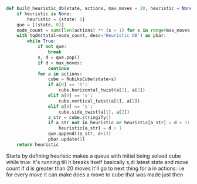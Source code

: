 ``` python
def build_heuristic_db(state, actions, max_moves = 20, heuristic = None):
    if heuristic is None:
        heuristic = {state: 0}
    que = [(state, 0)]
    node_count = sum([len(actions) ** (x + 1) for x in range(max_moves + 1)])
    with tqdm(total=node_count, desc='Heuristic DB') as pbar:
        while True:
            if not que:
                break
            s, d = que.pop()
            if d > max_moves:
                continue
            for a in actions:
                cube = RubiksCube(state=s)
                if a[0] == 'h':
                    cube.horizontal_twist(a[1], a[2])
                elif a[0] == 'v':
                    cube.vertical_twist(a[1], a[2])
                elif a[0] == 's':
                    cube.side_twist(a[1], a[2])
                a_str = cube.stringify()
                if a_str not in heuristic or heuristic[a_str] > d + 1:
                    heuristic[a_str] = d + 1
                que.append((a_str, d+1))
                pbar.update(1)
    return heuristic
```
Starts by defining heuristic 
makes a queue with initial being solved cube
while true: it's running till it breaks itself basically
s,d: latest state and move count
if d is greater than 20 moves it'll go to next thing
for a in actions: i.e for every move it can make
	does a move to cube that was made just then
	
